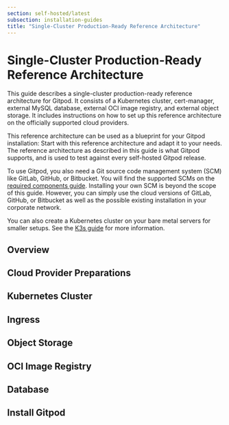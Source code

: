 ```yaml
---
section: self-hosted/latest
subsection: installation-guides
title: "Single-Cluster Production-Ready Reference Architecture"
---
```


<script context="module">
  export const prerender = true;
</script>

<script lang="ts">

  import Overview from "./_chunks/overview.md";
  import Preparations from "./_chunks/preparations.md";
  import Cluster from "./_chunks/cluster.md";
  import Networking from "./_chunks/networking.md";
  import Registry from "./_chunks/registry.md";
  import Database from "./_chunks/database.md";
  import Storage from "./_chunks/storage.md";
  import Install from "./_chunks/install.md";
</script>

# Single-Cluster Production-Ready Reference Architecture

This guide describes a single-cluster production-ready reference architecture for Gitpod. It consists of a Kubernetes cluster, cert-manager, external MySQL database, external OCI image registry, and external object storage. It includes instructions on how to set up this reference architecture on the officially supported cloud providers.

This reference architecture can be used as a blueprint for your Gitpod installation: Start with this reference architecture and adapt it to your needs. The reference architecture as described in this guide is what Gitpod supports, and is used to test against every self-hosted Gitpod release.

To use Gitpod, you also need a Git source code management system (SCM) like GitLab, GitHub, or Bitbucket. You will find the supported SCMs on the [required components guide](../required-components). Installing your own SCM is beyond the scope of this guide. However, you can simply use the cloud versions of GitLab, GitHub, or Bitbucket as well as the possible existing installation in your corporate network.

You can also create a Kubernetes cluster on your bare metal servers for smaller setups. See the [K3s guide](../cluster-set-up/on-k3s) for more information.

## Overview

<Overview />

## Cloud Provider Preparations

<Preparations />

## Kubernetes Cluster

<Cluster />

## Ingress

<Networking />

## Object Storage

<Storage />

## OCI Image Registry

<Registry />

## Database

<Database />

## Install Gitpod

<Install />
